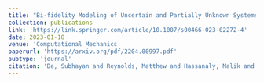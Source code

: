 ```yaml
---
title: "Bi-fidelity Modeling of Uncertain and Partially Unknown Systems using DeepONets"
collection: publications
link: 'https://link.springer.com/article/10.1007/s00466-023-02272-4'
date: 2023-01-18
venue: 'Computational Mechanics'
paperurl: 'https://arxiv.org/pdf/2204.00997.pdf'
pubtype: 'journal'
citation: 'De, Subhayan and Reynolds, Matthew and Hassanaly, Malik and King, Ryan N. and Doostan, Alireza (2023)&quot; Bi-fidelity Modeling of Uncertain and Partially Unknown Systems using DeepONets.&quot; <i>Computational Mechanics</i>. XX(X), XXXX'
---
```

